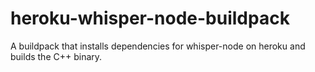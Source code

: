 # heroku-whisper-node-buildpack
A buildpack that installs dependencies for whisper-node on heroku and builds the C++ binary.
